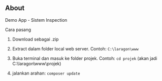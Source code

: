 ## About

Demo App - Sistem Inspection

Cara pasang

1) Download sebagai .zip

2) Extract dalam folder local web server. Contoh:
`C:\laragon\www`

3) Buka terminal dan masuk ke folder projek. Contoh:
`cd projek` (akan jadi C:\laragon\www\projek)

4) jalankan arahan:
`composer update`

